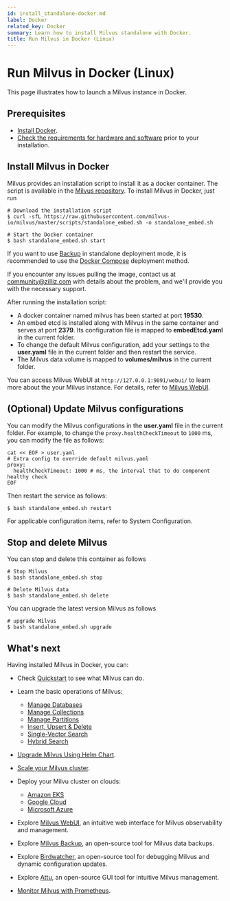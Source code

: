 ```yaml
---
id: install_standalone-docker.md
label: Docker
related_key: Docker
summary: Learn how to install Milvus standalone with Docker.
title: Run Milvus in Docker (Linux)
---
```


# Run Milvus in Docker (Linux)

This page illustrates how to launch a Milvus instance in Docker.


## Prerequisites

- [Install Docker](https://docs.docker.com/get-docker/).
- [Check the requirements for hardware and software](prerequisite-docker.md) prior to your installation.


## Install Milvus in Docker

Milvus provides an installation script to install it as a docker container. The script is available in the [Milvus repository](https://raw.githubusercontent.com/milvus-io/milvus/master/scripts/standalone_embed.sh). To install Milvus in Docker, just run

```shell
# Download the installation script
$ curl -sfL https://raw.githubusercontent.com/milvus-io/milvus/master/scripts/standalone_embed.sh -o standalone_embed.sh

# Start the Docker container
$ bash standalone_embed.sh start
```

<div class="alert note">

If you want to use [Backup](https://milvus.io/docs/milvus_backup_overview.md) in standalone deployment mode, it is recommended to use the [Docker Compose](https://milvus.io/docs/install_standalone-docker-compose.md) deployment method.

If you encounter any issues pulling the image, contact us at <a href="mailto:community@zilliz.com">community@zilliz.com</a> with details about the problem, and we'll provide you with the necessary support.

</div>

After running the installation script:

- A docker container named milvus has been started at port **19530**.
- An embed etcd is installed along with Milvus in the same container and serves at port **2379**. Its configuration file is mapped to **embedEtcd.yaml** in the current folder.
- To change the default Milvus configuration, add your settings to the **user.yaml** file in the current folder and then restart the service.
- The Milvus data volume is mapped to **volumes/milvus** in the current folder.

You can access Milvus WebUI at `http://127.0.0.1:9091/webui/` to learn more about the your Milvus instance. For details, refer to [Milvus WebUI](milvus-webui.md).

## (Optional) Update Milvus configurations

You can modify the Milvus configurations in the **user.yaml** file in the current folder. For example, to change the `proxy.healthCheckTimeout` to `1000` ms, you can modify the file as follows:

```shell
cat << EOF > user.yaml
# Extra config to override default milvus.yaml
proxy:
  healthCheckTimeout: 1000 # ms, the interval that to do component healthy check
EOF
```

Then restart the service as follows:

```shell
$ bash standalone_embed.sh restart
```

For applicable configuration items, refer to System Configuration.

## Stop and delete Milvus

You can stop and delete this container as follows

```shell
# Stop Milvus
$ bash standalone_embed.sh stop

# Delete Milvus data
$ bash standalone_embed.sh delete
```
You can upgrade the latest version Milvus as follows

```shell
# upgrade Milvus
$ bash standalone_embed.sh upgrade
```

## What's next

Having installed Milvus in Docker, you can:

- Check [Quickstart](quickstart.md) to see what Milvus can do.

- Learn the basic operations of Milvus:
  - [Manage Databases](manage_databases.md)
  - [Manage Collections](manage-collections.md)
  - [Manage Partitions](manage-partitions.md)
  - [Insert, Upsert & Delete](insert-update-delete.md)
  - [Single-Vector Search](single-vector-search.md)
  - [Hybrid Search](multi-vector-search.md)

- [Upgrade Milvus Using Helm Chart](upgrade_milvus_cluster-helm.md).
- [Scale your Milvus cluster](scaleout.md).
- Deploy your Milvu cluster on clouds:
  - [Amazon EKS](eks.md)
  - [Google Cloud](gcp.md)
  - [Microsoft Azure](azure.md)
- Explore [Milvus WebUI](milvus-webui.md), an intuitive web interface for Milvus observability and management.
- Explore [Milvus Backup](milvus_backup_overview.md), an open-source tool for Milvus data backups.
- Explore [Birdwatcher](birdwatcher_overview.md), an open-source tool for debugging Milvus and dynamic configuration updates.
- Explore [Attu](https://github.com/zilliztech/attu), an open-source GUI tool for intuitive Milvus management.
- [Monitor Milvus with Prometheus](monitor.md).
